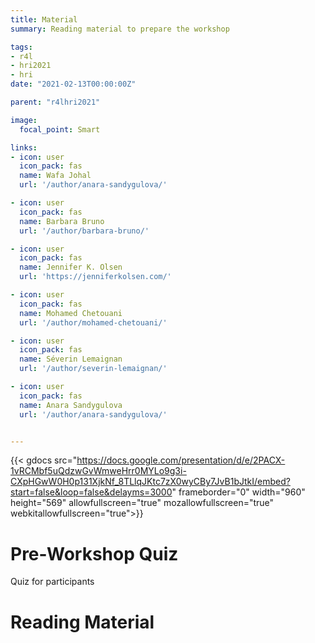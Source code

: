 ```yaml
---
title: Material
summary: Reading material to prepare the workshop

tags:
- r4l
- hri2021
- hri
date: "2021-02-13T00:00:00Z"

parent: "r4lhri2021"

image:
  focal_point: Smart

links:
- icon: user
  icon_pack: fas
  name: Wafa Johal
  url: '/author/anara-sandygulova/'

- icon: user
  icon_pack: fas
  name: Barbara Bruno
  url: '/author/barbara-bruno/'

- icon: user
  icon_pack: fas
  name: Jennifer K. Olsen
  url: 'https://jenniferkolsen.com/'

- icon: user
  icon_pack: fas
  name: Mohamed Chetouani
  url: '/author/mohamed-chetouani/'

- icon: user
  icon_pack: fas
  name: Séverin Lemaignan
  url: '/author/severin-lemaignan/'

- icon: user
  icon_pack: fas
  name: Anara Sandygulova
  url: '/author/anara-sandygulova/'


---
```


{{< gdocs src="https://docs.google.com/presentation/d/e/2PACX-1vRCMbf5uQdzwGvWmweHrr0MYLo9g3i-CXpHGwW0H0p131XjkNf_8TLlqJKtc7zX0wyCBy7JvB1bJtkI/embed?start=false&loop=false&delayms=3000" frameborder="0" width="960" height="569" allowfullscreen="true" mozallowfullscreen="true" webkitallowfullscreen="true">}}



# Pre-Workshop Quiz
Quiz for participants

# Reading Material

